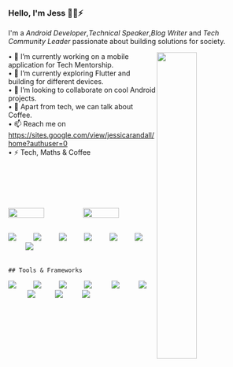 ### Hello, I'm Jess 🐱‍💻⚡ 
I'm a *Android Developer*,*Technical Speaker*,*Blog Writer* and *Tech Community Leader* passionate about building solutions for society.


<img align="right" src="https://github-readme-stats.vercel.app/api/top-langs/?username=SalamiTech&layout=compact&theme=ayu-mirage&hide_border=true&count_private=true&langs_count=10" width="40%"/>


•⁠  ⁠🔭 I’m currently working on a mobile application for Tech Mentorship.<br />
•⁠  ⁠🌱 I’m currently exploring Flutter and building for different devices. <br />
•⁠  ⁠👯 I’m looking to collaborate on cool Android projects.<br />
•⁠  ⁠💬 Apart from tech, we can talk about Coffee.<br />
•⁠  ⁠📫 Reach me on https://sites.google.com/view/jessicarandall/home?authuser=0<br />
•⁠  ⁠⚡  Tech, Maths & Coffee<br />

<br />
<br />
<br />
<br />
<br />


<div style="display:flex;justify-content: space-between">
<img src="https://github-readme-streak-stats.herokuapp.com/?user=Starchild13&theme=ayu-mirage&hide_border=true" width="49.5%"/>

<img src="https://github-readme-stats.vercel.app/api?username=Starchild13&show_icons=true&include_all_commits=true&theme=ayu-mirage&hide_border=true&count_private=true" width="49.4%"/>

</div>  
<br/>

<img src="https://skillicons.dev/icons?i=python"/>&nbsp;&nbsp;&nbsp;&nbsp;&nbsp;&nbsp;&nbsp;&nbsp;
<img src="https://skillicons.dev/icons?i=kotlin"/>&nbsp;&nbsp;&nbsp;&nbsp;&nbsp;&nbsp;&nbsp;&nbsp;
<img src="https://skillicons.dev/icons?i=sql"/>&nbsp;&nbsp;&nbsp;&nbsp;&nbsp;&nbsp;&nbsp;&nbsp;
<img src="https://skillicons.dev/icons?i=dart"/>&nbsp;&nbsp;&nbsp;&nbsp;&nbsp;&nbsp;&nbsp;&nbsp;
<img src="https://skillicons.dev/icons?i=matlab"/>&nbsp;&nbsp;&nbsp;&nbsp;&nbsp;&nbsp;&nbsp;&nbsp;
<img src="https://skillicons.dev/icons?i=bash"/>&nbsp;&nbsp;&nbsp;&nbsp;&nbsp;&nbsp;&nbsp;&nbsp;
<img src="https://skillicons.dev/icons?i=sas"/>&nbsp;&nbsp;&nbsp;&nbsp;&nbsp;&nbsp;&nbsp;&nbsp;
<br/>
<br/>

	⁠## Tools & Frameworks
<img src="https://skillicons.dev/icons?i=kotlin"/>&nbsp;&nbsp;&nbsp;&nbsp;&nbsp;&nbsp;&nbsp;&nbsp;
<img src="https://skillicons.dev/icons?i=flutter"/>&nbsp;&nbsp;&nbsp;&nbsp;&nbsp;&nbsp;&nbsp;&nbsp;
<img src="https://skillicons.dev/icons?i=nodejs"/>&nbsp;&nbsp;&nbsp;&nbsp;&nbsp;&nbsp;&nbsp;&nbsp;
<img src="https://skillicons.dev/icons?i=git"/>&nbsp;&nbsp;&nbsp;&nbsp;&nbsp;&nbsp;&nbsp;&nbsp;&nbsp;
<img src="https://skillicons.dev/icons?i=jetpack compose"/>&nbsp;&nbsp;&nbsp;&nbsp;&nbsp;&nbsp;&nbsp;&nbsp;&nbsp;
<img src="https://skillicons.dev/icons?i=android sdk"/>&nbsp;&nbsp;&nbsp;&nbsp;&nbsp;&nbsp;&nbsp;&nbsp;&nbsp;
<img src="https://skillicons.dev/icons?i=github"/>&nbsp;&nbsp;&nbsp;&nbsp;&nbsp;&nbsp;&nbsp;&nbsp;&nbsp;
<img src="https://skillicons.dev/icons?i=figma"/>&nbsp;&nbsp;&nbsp;&nbsp;&nbsp;&nbsp;&nbsp;&nbsp;&nbsp;
<img src="https://skillicons.dev/icons?i=postman"/>&nbsp;&nbsp;&nbsp;&nbsp;&nbsp;&nbsp;&nbsp;&nbsp;&nbsp;



